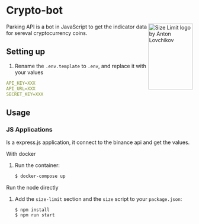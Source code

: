 # Crypto-bot

<img src="https://parklio.com/assets/img/parking-solutions/parklio-api/parkingStatus.jpg" align="right"
     alt="Size Limit logo by Anton Lovchikov" width="120" height="178">

Parking API is a bot in JavaScript to get the indicator data for sereval cryptocurrency coins.

## Setting up

1. Rename the `.env.template` to `.env`, and replace it with your values
  ```yml
  API_KEY=XXX
  API_URL=XXX
  SECRET_KEY=XXX
  ```

## Usage

### JS Applications

Is a express.js application, it connect to the binance api and get the values.

With docker

1. Run the container:

    ```sh
    $ docker-compose up
    ```
Run the node directly

1. Add the `size-limit` section and the `size` script to your `package.json`:

    ```node
    $ npm install
    $ npm run start
    ```
